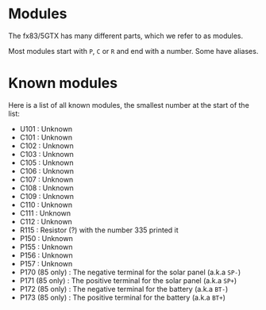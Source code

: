 # Modules 

The fx83/5GTX has many different parts, which we refer to as modules.

Most modules start with `P`, `C` or `R` and end with a number. Some have aliases.

# Known modules

Here is a list of all known modules, the smallest number at the start of the list:

- U101 : Unknown
- C101 : Unknown
- C102 : Unknown
- C103 : Unknown
- C105 : Unknown
- C106 : Unknown
- C107 : Unknown
- C108 : Unknown
- C109 : Unknown
- C110 : Unknown
- C111 : Unknown
- C112 : Unknown
- R115 : Resistor (?) with the number 335 printed it
- P150 : Unknown
- P155 : Unknown
- P156 : Unknown
- P157 : Unknown
- P170 (85 only) : The negative terminal for the solar panel (a.k.a `SP-`)
- P171 (85 only) : The positive terminal for the solar panel (a.k.a `SP+`)
- P172 (85 only) : The negative terminal for the battery (a.k.a `BT-`)
- P173 (85 only) : The positive terminal for the battery (a.k.a `BT+`)
